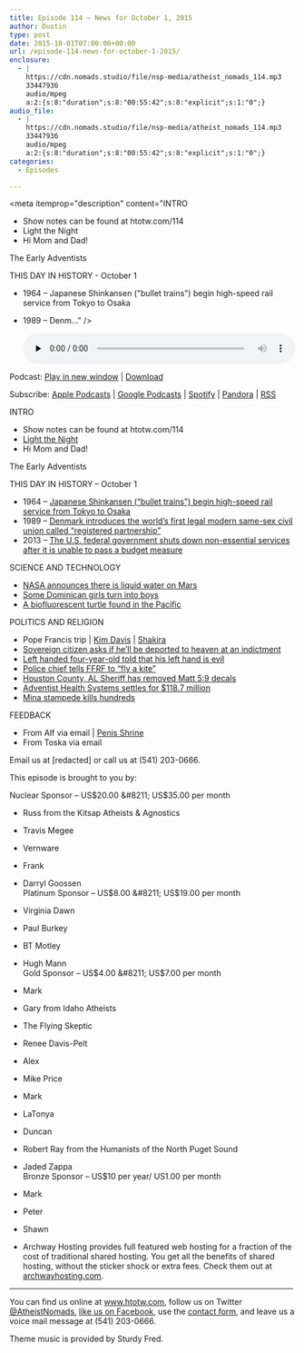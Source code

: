 ```yaml
---
title: Episode 114 – News for October 1, 2015
author: Dustin
type: post
date: 2015-10-01T07:00:00+00:00
url: /episode-114-news-for-october-1-2015/
enclosure:
  - |
    https://cdn.nomads.studio/file/nsp-media/atheist_nomads_114.mp3
    33447936
    audio/mpeg
    a:2:{s:8:"duration";s:8:"00:55:42";s:8:"explicit";s:1:"0";}
audio_file:
  - |
    https://cdn.nomads.studio/file/nsp-media/atheist_nomads_114.mp3
    33447936
    audio/mpeg
    a:2:{s:8:"duration";s:8:"00:55:42";s:8:"explicit";s:1:"0";}
categories:
  - Episodes

---
```

<div itemscope itemtype="http://schema.org/AudioObject">
  <meta itemprop="name" content="Episode 114 &#8211; News for October 1, 2015" />
  
  <meta itemprop="uploadDate" content="2015-10-01T01:00:00-06:00" />
  
  <meta itemprop="encodingFormat" content="audio/mpeg" />
  
  <meta itemprop="duration" content="PT55M42S" />
  
  <meta itemprop="description" content="INTRO
* Show notes can be found at htotw.com/114
* Light the Night
* Hi Mom and Dad!

The Early Adventists

THIS DAY IN HISTORY - October 1
* 1964 – Japanese Shinkansen (&quot;bullet trains&quot;) begin high-speed rail service from Tokyo to Osaka
* 1989 – Denm..." />
  
  <meta itemprop="contentUrl" content="https://dts.podtrac.com/redirect.mp3/cdn.nomads.studio/file/nsp-media/atheist_nomads_114.mp3" />
  
  <meta itemprop="contentSize" content="31.9" />
  </p> 
  
  <div class="powerpress_player" id="powerpress_player_8371">
    <audio class="wp-audio-shortcode" id="audio-5122-115" preload="none" style="width: 100%;" controls="controls"><source type="audio/mpeg" src="https://dts.podtrac.com/redirect.mp3/cdn.nomads.studio/file/nsp-media/atheist_nomads_114.mp3?_=115" /><a href="https://dts.podtrac.com/redirect.mp3/cdn.nomads.studio/file/nsp-media/atheist_nomads_114.mp3">https://dts.podtrac.com/redirect.mp3/cdn.nomads.studio/file/nsp-media/atheist_nomads_114.mp3</a></audio>
  </div>
</div>

<p class="powerpress_links powerpress_links_mp3">
  Podcast: <a href="https://dts.podtrac.com/redirect.mp3/cdn.nomads.studio/file/nsp-media/atheist_nomads_114.mp3" class="powerpress_link_pinw" target="_blank" title="Play in new window" onclick="return powerpress_pinw('https://htotw.com/?powerpress_pinw=5122-podcast');" rel="nofollow">Play in new window</a> | <a href="https://dts.podtrac.com/redirect.mp3/cdn.nomads.studio/file/nsp-media/atheist_nomads_114.mp3" class="powerpress_link_d" title="Download" rel="nofollow" download="atheist_nomads_114.mp3">Download</a>
</p>

<p class="powerpress_links powerpress_subscribe_links">
  Subscribe: <a href="https://podcasts.apple.com/us/podcast/humanists-take-on-the-world/id530050098?mt=2&ls=1" class="powerpress_link_subscribe powerpress_link_subscribe_itunes" target="_blank" title="Subscribe on Apple Podcasts" rel="nofollow">Apple Podcasts</a> | <a href="https://www.google.com/podcasts?feed=aHR0cDovL2F0aGVpc3Rub21hZHMubGlic3luLmNvbS9yc3M%3D" class="powerpress_link_subscribe powerpress_link_subscribe_googleplay" target="_blank" title="Subscribe on Google Podcasts" rel="nofollow">Google Podcasts</a> | <a href="https://open.spotify.com/show/3LzK2xZGike6Tc1GEMtMbr?si=LieN9SNuTpq96smuaUsH8A" class="powerpress_link_subscribe powerpress_link_subscribe_spotify" target="_blank" title="Subscribe on Spotify" rel="nofollow">Spotify</a> | <a href="https://www.pandora.com/podcast/atheist-nomads/PC:10122?corr=62071012&part=ug" class="powerpress_link_subscribe powerpress_link_subscribe_pandora" target="_blank" title="Subscribe on Pandora" rel="nofollow">Pandora</a> | <a href="https://htotw.com/feed/podcast/" class="powerpress_link_subscribe powerpress_link_subscribe_rss" target="_blank" title="Subscribe via RSS" rel="nofollow">RSS</a>
</p>

INTRO  
* Show notes can be found at htotw.com/114  
* <a href="http://pages.lightthenight.org/oswim/Boise15/DWilliams" target="_blank" rel="noopener">Light the Night</a>  
* Hi Mom and Dad!

The Early Adventists

THIS DAY IN HISTORY &#8211; October 1  
* 1964 – <a href="https://en.wikipedia.org/wiki/Shinkansen" target="_blank" rel="noopener">Japanese Shinkansen (&#8220;bullet trains&#8221;) begin high-speed rail service from Tokyo to Osaka</a>  
* 1989 – <a href="http://www.inakost.sk/clanky_foto/file/Dansko.pdf" target="_blank" rel="noopener">Denmark introduces the world&#8217;s first legal modern same-sex civil union called &#8220;registered partnership&#8221;</a>  
* 2013 – <a href="https://en.wikipedia.org/wiki/United_States_federal_government_shutdown_of_2013" target="_blank" rel="noopener">The U.S. federal government shuts down non-essential services after it is unable to pass a budget measure</a>

SCIENCE AND TECHNOLOGY  
* <a href="http://news.nationalgeographic.com/2015/09/150928-mars-liquid-water-confirmed-surface-streaks-space-astronomy/" target="_blank" rel="noopener">NASA announces there is liquid water on Mars</a>  
* <a href="http://www.telegraph.co.uk/news/science/science-news/11874711/The-astonishing-village-where-little-girls-turn-into-boys-aged-12.html" target="_blank" rel="noopener">Some Dominican girls turn into boys</a>  
* <a href="http://www.cnn.com/2015/09/29/world/biofluorescent-sea-turtle-discovered/index.html" target="_blank" rel="noopener">A biofluorescent turtle found in the Pacific</a>

POLITICS AND RELIGION  
* Pope Francis trip | <a href="http://www.npr.org/sections/thetwo-way/2015/09/30/444671535/kim-davis-and-pope-francis-reportedly-had-a-private-meeting-in-dc" target="_blank" rel="noopener">Kim Davis</a> | <a href="http://www.billboard.com/articles/videos/live/6708160/shakira-imagine-united-nations" target="_blank" rel="noopener">Shakira</a>  
* <a href="http://kdlg.org/post/togiak-sovereign-citizen-indicted-unpaid-child-support" target="_blank" rel="noopener">Sovereign citizen asks if he’ll be deported to heaven at an indictment</a>  
* <a href="http://kfor.com/2015/09/21/oklahoma-pre-k-teacher-allegedly-calls-being-left-handed-evil-and-sinister/?preview_id=475112" target="_blank" rel="noopener">Left handed four-year-old told that his left hand is evil</a>  
* <a href="http://www.patheos.com/blogs/friendlyatheist/2015/09/29/police-chief-to-atheist-group-go-fly-a-kite/" target="_blank" rel="noopener">Police chief tells FFRF to “fly a kite”</a>  
* <a href="http://www.dothaneagle.com/news/local/blessed-are-the-peacemakers-decals-removed-from-sheriff-s-vehicles/article_21bd0ef0-677e-11e5-93a1-036b1c1be57e.html" target="_blank" rel="noopener">Houston County, AL Sheriff has removed Matt 5:9 decals</a>  
* <a href="http://www.corporatecrimereporter.com/news/200/adventist-health-system-to-pay-118-7-million-to-settle-false-claims-charge/" target="_blank" rel="noopener">Adventist Health Systems settles for $118.7 million</a>  
* <a href="https://en.wikipedia.org/wiki/2015_Mina_stampede" target="_blank" rel="noopener">Mina stampede kills hundreds</a>

FEEDBACK  
* From Alf via email | <a href="https://en.m.wikipedia.org/wiki/Chao_Mae_Tuptim_shrine" target="_blank" rel="noopener">Penis Shrine</a>  
* From Toska via email

Email us at [redacted] or call us at (541) 203-0666.

This episode is brought to you by:

Nuclear Sponsor &#8211; US$20.00 &#8211; US$35.00 per month  
* Russ from the Kitsap Atheists & Agnostics  
* Travis Megee  
* Vernware  
* Frank  
* Darryl Goossen  
Platinum Sponsor &#8211; US$8.00 &#8211; US$19.00 per month  
* Virginia Dawn  
* Paul Burkey  
* BT Motley  
* Hugh Mann  
Gold Sponsor &#8211; US$4.00 &#8211; US$7.00 per month  
* Mark  
* Gary from Idaho Atheists  
* The Flying Skeptic  
* Renee Davis-Pelt  
* Alex  
* Mike Price  
* Mark  
* LaTonya  
* Duncan  
* Robert Ray from the Humanists of the North Puget Sound  
* Jaded Zappa  
Bronze Sponsor &#8211; US$10 per year/ US1.00 per month  
* Mark  
* Peter  
* Shawn

* Archway Hosting provides full featured web hosting for a fraction of the cost of traditional shared hosting. You get all the benefits of shared hosting, without the sticker shock or extra fees. Check them out at <a href="http://archwayhosting.com/" target="_blank" rel="noopener">archwayhosting.com</a>.

<hr width="500" />

You can find us online at <a href="https://www.htotw.com/" target="_blank" rel="noopener">www.htotw.com</a>, follow us on Twitter <a href="https://htotw.com/twitter" target="_blank" rel="noopener">@AtheistNomads</a>, <a href="https://htotw.com/facebook" target="_blank" rel="noopener">like us on Facebook</a>, use the [contact form](https://htotw.com/contact), and leave us a voice mail message at (541) 203-0666.

Theme music is provided by Sturdy Fred.